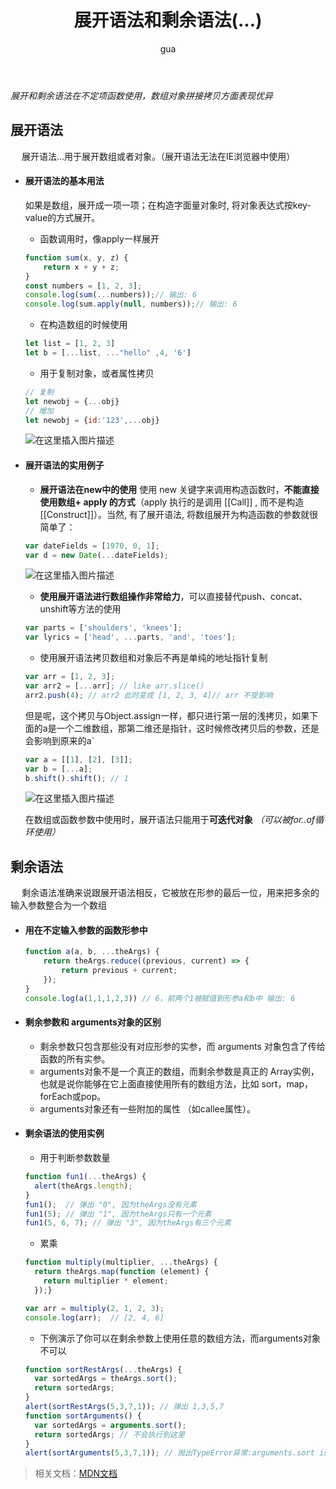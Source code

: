 ﻿---
layout: post
title:  "展开语法和剩余语法(...)"
tags: [JavaScript]
color: '#999'
author: gua
excerpt_separator: <!--more-->
---


*展开和剩余语法在不定项函数使用，数组对象拼接拷贝方面表现优异* <!--more-->


## 展开语法
&ensp;&ensp; 展开语法...用于展开数组或者对象。（展开语法无法在IE浏览器中使用） 
- #### 展开语法的基本用法 
  如果是数组，展开成一项一项；在构造字面量对象时, 将对象表达式按key-value的方式展开。 
  - 函数调用时，像apply一样展开 
  ```javascript 
  function sum(x, y, z) { 
      return x + y + z; 
  } 
  const numbers = [1, 2, 3]; 
  console.log(sum(...numbers));// 输出: 6 
  console.log(sum.apply(null, numbers));// 输出: 6 
  ```
  - 在构造数组的时候使用 
  ```javascript 
  let list = [1, 2, 3] 
  let b = [...list, ..."hello" ,4, '6'] 
  ```
  - 用于复制对象，或者属性拷贝 
  ```javascript 
  // 复制 
  let newobj = {...obj} 
  // 增加 
  let newobj = {id:'123',...obj} 
  ```
  ![在这里插入图片描述](https://img-blog.csdnimg.cn/20210126134528629.png#pic_center)

- #### 展开语法的实用例子 
  - **展开语法在new中的使用** 
  使用 new 关键字来调用构造函数时，**不能直接使用数组+ apply 的方式**（apply 执行的是调用 [[Call]] , 而不是构造 [[Construct]]）。当然, 有了展开语法, 将数组展开为构造函数的参数就很简单了： 
  ```javascript 
  var dateFields = [1970, 0, 1];
  var d = new Date(...dateFields);
  ```
  ![在这里插入图片描述](https://img-blog.csdnimg.cn/20210126134658936.png#pic_center)


  - **使用展开语法进行数组操作非常给力**，可以直接替代push、concat、unshift等方法的使用 
  ```javascript 
  var parts = ['shoulders', 'knees']; 
  var lyrics = ['head', ...parts, 'and', 'toes']; 
  ```
  - 使用展开语法拷贝数组和对象后不再是单纯的地址指针复制 
  ```javascript 
  var arr = [1, 2, 3]; 
  var arr2 = [...arr]; // like arr.slice() 
  arr2.push(4); // arr2 此时变成 [1, 2, 3, 4]// arr 不受影响 
  ```
  但是呢，这个拷贝与Object.assign一样，都只进行第一层的浅拷贝，如果下面的a是一个二维数组，那第二维还是指针，这时候修改拷贝后的参数，还是会影响到原来的a`

  ```javascript 
  var a = [[1], [2], [3]];
  var b = [...a]; 
  b.shift().shift(); // 1 
  ```
  ![在这里插入图片描述](https://img-blog.csdnimg.cn/20210126134727209.png?x-oss-process=image/watermark,type_ZmFuZ3poZW5naGVpdGk,shadow_10,text_aHR0cHM6Ly9ibG9nLmNzZG4ubmV0L2d1b195dWU=,size_16,color_FFFFFF,t_70#pic_center)
  
  在数组或函数参数中使用时，展开语法只能用于**可迭代对象** *（可以被for..of循环使用）* 

## 剩余语法
&ensp;&ensp; 剩余语法准确来说跟展开语法相反，它被放在形参的最后一位，用来把多余的输入参数整合为一个数组
- #### 用在不定输入参数的函数形参中 
  ```javascript 
  function a(a, b, ...theArgs) { 
      return theArgs.reduce((previous, current) => { 
          return previous + current; 
      }); 
  } 
  console.log(a(1,1,1,2,3)) // 6，前两个1被赋值到形参a和b中 输出: 6 
  ```
- #### 剩余参数和 arguments对象的区别
  - 剩余参数只包含那些没有对应形参的实参，而 arguments 对象包含了传给函数的所有实参。
  - arguments对象不是一个真正的数组，而剩余参数是真正的 Array实例，也就是说你能够在它上面直接使用所有的数组方法，比如 sort，map，forEach或pop。
  - arguments对象还有一些附加的属性 （如callee属性）。
- #### 剩余语法的使用实例
  - 用于判断参数数量
  ```javascript
  function fun1(...theArgs) {
    alert(theArgs.length);
  }
  fun1();  // 弹出 "0", 因为theArgs没有元素
  fun1(5); // 弹出 "1", 因为theArgs只有一个元素
  fun1(5, 6, 7); // 弹出 "3", 因为theArgs有三个元素
  ```
  - 累乘
  ```javascript
  function multiply(multiplier, ...theArgs) {
    return theArgs.map(function (element) {
      return multiplier * element;
    });}

  var arr = multiply(2, 1, 2, 3);
  console.log(arr);  // [2, 4, 6]
  ```
  - 下例演示了你可以在剩余参数上使用任意的数组方法，而arguments对象不可以
  ```javascript
  function sortRestArgs(...theArgs) {
    var sortedArgs = theArgs.sort();
    return sortedArgs;
  }
  alert(sortRestArgs(5,3,7,1)); // 弹出 1,3,5,7
  function sortArguments() {
    var sortedArgs = arguments.sort();
    return sortedArgs; // 不会执行到这里
  }
  alert(sortArguments(5,3,7,1)); // 抛出TypeError异常:arguments.sort is not a function
  ```

> 相关文档：[MDN文档](https://developer.mozilla.org/zh-CN/docs/Web/JavaScript/Reference/Operators/Spread_syntax)